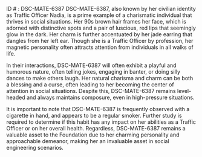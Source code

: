 ID # : DSC-MATE-6387
DSC-MATE-6387, also known by her civilian identity as Traffic Officer Nadia, is a prime example of a charismatic individual that thrives in social situations. Her 90s brown hair frames her face, which is adorned with distinctive spots and a pair of luscious, red lips that seemingly glow in the dark. Her charm is further accentuated by her jade earring that dangles from her left ear. Though she is a Traffic Officer by profession, her magnetic personality often attracts attention from individuals in all walks of life.

In their interactions, DSC-MATE-6387 will often exhibit a playful and humorous nature, often telling jokes, engaging in banter, or doing silly dances to make others laugh. Her natural charisma and charm can be both a blessing and a curse, often leading to her becoming the center of attention in social situations. Despite this, DSC-MATE-6387 remains level-headed and always maintains composure, even in high-pressure situations.

It is important to note that DSC-MATE-6387 is frequently observed with a cigarette in hand, and appears to be a regular smoker. Further study is required to determine if this habit has any impact on her abilities as a Traffic Officer or on her overall health. Regardless, DSC-MATE-6387 remains a valuable asset to the Foundation due to her charming personality and approachable demeanor, making her an invaluable asset in social engineering scenarios.